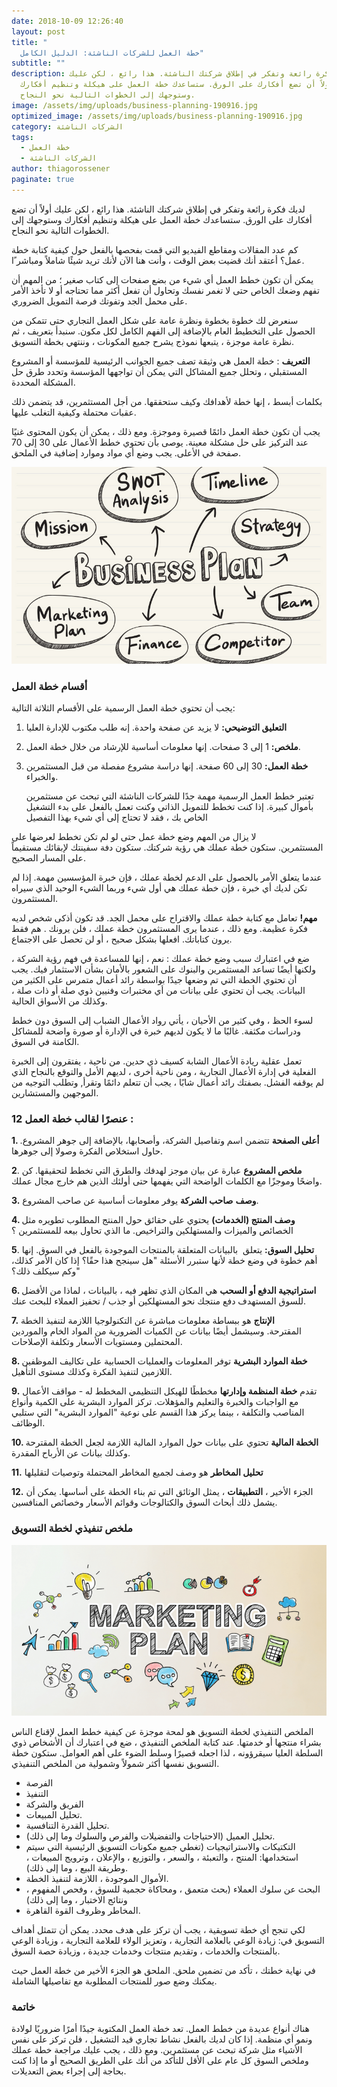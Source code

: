 ```yaml
---
date: 2018-10-09 12:26:40
layout: post
title: "                                                                                             \
  خطة العمل للشركات الناشئة: الدليل الكامل"
subtitle: ""
description: لديك فكرة رائعة وتفكر في إطلاق شركتك الناشئة. هذا رائع ، لكن عليك
  أولاً أن تضع أفكارك على الورق. ستساعدك خطة العمل على هيكلة وتنظيم أفكارك
  وستوجهك إلى الخطوات التالية نحو النجاح.
image: /assets/img/uploads/business-planning-190916.jpg
optimized_image: /assets/img/uploads/business-planning-190916.jpg
category: الشركات الناشئة
tags:
  - خطة العمل
  - الشركات الناشئة
author: thiagorossener
paginate: true
---
```

لديك فكرة رائعة وتفكر في إطلاق شركتك الناشئة. هذا رائع ، لكن عليك أولاً أن تضع أفكارك على الورق. ستساعدك خطة العمل على هيكلة وتنظيم أفكارك وستوجهك إلى الخطوات التالية نحو النجاح.

كم عدد المقالات ومقاطع الفيديو التي قمت بفحصها بالفعل حول كيفية كتابة خطة عمل؟ أعتقد أنك قضيت بعض الوقت ، وأنت هنا الآن لأنك تريد شيئًا شاملاً ومباشر ًا.

يمكن أن تكون خطط العمل أي شيء من بضع صفحات إلى كتاب صغير ؛ من المهم أن تفهم وضعك الخاص حتى لا تغمر نفسك وتحاول أن تفعل أكثر مما تحتاجه أو لا تأخذ الأمر على محمل الجد وتفوتك فرصة التمويل الضروري.

سنعرض لك خطوة بخطوة ونظرة عامة على شكل العمل التجاري حتى تتمكن من الحصول على التخطيط العام بالإضافة إلى الفهم الكامل لكل مكون. سنبدأ بتعريف ، ثم نظرة عامة موجزة ، يتبعها نموذج يشرح جميع المكونات ، وننتهي بخطة التسويق.

**التعريف** : خطة العمل هي وثيقة تصف جميع الجوانب الرئيسية للمؤسسة أو المشروع المستقبلي ، وتحلل جميع المشاكل التي يمكن أن تواجهها المؤسسة وتحدد طرق حل المشكلة المحددة.

بكلمات أبسط ، إنها خطة لأهدافك وكيف ستحققها. من أجل المستثمرين، قد يتضمن ذلك عقبات محتملة وكيفية التغلب عليها.

يجب أن تكون خطة العمل دائمًا قصيرة وموجزة. ومع ذلك ، يمكن أن يكون المحتوى غنيًا عند التركيز على حل مشكلة معينة. يوصى بأن تحتوي خطط الأعمال على 30 إلى 70 صفحة في الأعلى. يجب وضع أي مواد وموارد إضافية في الملحق.

![](/assets/img/uploads/business-plan.jpg)

### أقسام خطة العمل

يجب أن تحتوي خطة العمل الرسمية على الأقسام الثلاثة التالية:

1. **التعليق التوضيحي:** لا يزيد عن صفحة واحدة. إنه طلب مكتوب للإدارة العليا
2. **ملخص:** 1 إلى 3 صفحات. إنها معلومات أساسية للإرشاد من خلال خطة العمل.
3. **خطة العمل:** 30 إلى 60 صفحة. إنها دراسة مشروع مفصلة من قبل المستثمرين والخبراء.

   تعتبر خطط العمل الرسمية مهمة جدًا للشركات الناشئة التي تبحث عن مستثمرين بأموال كبيرة. إذا كنت تخطط للتمويل الذاتي وكنت تعمل بالفعل على بدء التشغيل الخاص بك ، فقد لا تحتاج إلى أي شيء بهذا التفصيل

لا يزال من المهم وضع خطة عمل حتى لو لم تكن تخطط لعرضها على المستثمرين. ستكون خطة عملك هي رؤية شركتك. ستكون دفة سفينتك لإبقائك مستقيماً على المسار الصحيح.

عندما يتعلق الأمر بالحصول على الدعم لخطة عملك ، فإن خبرة المؤسسين مهمة. إذا لم تكن لديك أي خبرة ، فإن خطة عملك هي أول شيء وربما الشيء الوحيد الذي سيراه المستثمرون.

**مهم!** تعامل مع كتابة خطة عملك والاقتراح على محمل الجد. قد تكون أذكى شخص لديه فكرة عظيمة. ومع ذلك ، عندما يرى المستثمرون خطة عملك ، فلن يرونك . هم فقط يرون كتاباتك. افعلها بشكل صحيح ، أو لن تحصل على الاجتماع.

ضع في اعتبارك سبب وضع خطة عملك : نعم ، إنها للمساعدة في فهم رؤية الشركة ، ولكنها أيضًا تساعد المستثمرين والبنوك على الشعور بالأمان بشأن الاستثمار فيك. يجب أن تحتوي الخطة التي تم وضعها جيدًا بواسطة رائد أعمال متمرس على الكثير من البيانات. يجب أن تحتوي على بيانات من أي مختبرات وفنيين ذوي صلة أو ذات صلة ، وكذلك من الأسواق الحالية.

لسوء الحظ ، وفي كثير من الأحيان ، يأتي رواد الأعمال الشباب إلى السوق دون خطط ودراسات مكثفة. غالبًا ما لا يكون لديهم خبرة في الإدارة أو صورة واضحة للمشاكل الكامنة في السوق.

تعمل عقلية ريادة الأعمال الشابة كسيف ذي حدين. من ناحية ، يفتقرون إلى الخبرة الفعلية في إدارة الأعمال التجارية ، ومن ناحية أخرى ، لديهم الأمل والتوقع بالنجاح الذي لم يوقفه الفشل. بصفتك رائد أعمال شابًا ، يجب أن تتعلم دائمًا وتقرأ, وتطلب التوجيه من الموجهين والمستشارين. 

### **12 عنصرًا لقالب خطة العمل :**

**1. أعلى الصفحة** تتضمن اسم وتفاصيل الشركة، وأصحابها، بالإضافة إلى جوهر المشروع. حاول استخلاص الفكرة وصولا إلى جوهرها.

**2**. **ملخص المشروع** عبارة عن بيان موجز لهدفك والطرق التي تخطط لتحقيقها. كن واضحًا وموجزًا ​​مع الكلمات الواضحة التي يفهمها حتى أولئك الذين هم خارج مجال عملك.

**3.** **وصف** **صاحب الشركة** يوفر معلومات أساسية عن صاحب المشروع.

**4. وصف المنتج (الخدمات)** يحتوي على حقائق حول المنتج المطلوب تطويره مثل الخصائص والميزات والمستهلكين والتراخيص. ما الذي تحاول بيعه للمستثمرين ؟

**5**. **تحليل السوق:** يتعلق  بالبيانات المتعلقة بالمنتجات الموجودة بالفعل في السوق. إنها أهم خطوة في وضع خطة لأنها ستبرر الأسئلة "هل سينجح هذا حقًا؟ إذا كان الأمر كذلك، وكم سيكلف ذلك؟"

**6. استراتيجية الدفع أو السحب** هي المكان الذي تظهر فيه ، بالبيانات ، لماذا من الأفضل للسوق المستهدف دفع منتجك نحو المستهلكين أو جذب / تحفيز العملاء للبحث عنك.

**7.** **الإنتاج** هو ببساطة معلومات مباشرة عن التكنولوجيا اللازمة لتنفيذ الخطة المقترحة. وسيشمل أيضًا بيانات عن الكميات الضرورية من المواد الخام والموردين المحتملين ومستويات الأسعار وتكلفة الإصلاحات.

**8. خطة الموارد البشرية** توفر المعلومات والعمليات الحسابية على تكاليف الموظفين اللازمين لتنفيذ الفكرة وكذلك مستوى التأهيل.

**9.** تقدم **خطة المنظمة وإدارتها** مخططًا للهيكل التنظيمي المخطط له - مواقف الأعمال مع الواجبات والخبرة والتعليم والمؤهلات. تركز الموارد البشرية على الكمية وأنواع المناصب والتكلفة ، بينما يركز هذا القسم على نوعية "الموارد البشرية" التي ستلبي الوظائف.

**10. الخطة المالية** تحتوي على بيانات حول الموارد المالية اللازمة لجعل الخطة المقترحة وكذلك بيانات عن الأرباح المقدرة. 

**11.** **تحليل المخاطر** هو وصف لجميع المخاطر المحتملة وتوصيات لتقليلها

**12.** الجزء الأخير ، **التطبيقات** ، يمثل الوثائق التي تم بناء الخطة على أساسها. يمكن أن يشمل ذلك أبحاث السوق والكتالوجات وقوائم الأسعار وخصائص المنافسين.

### ملخص تنفيذي لخطة التسويق

![](/assets/img/uploads/marketing-plan-731x396.png)

الملخص التنفيذي لخطة التسويق هو لمحة موجزة عن كيفية خطط العمل لإقناع الناس بشراء منتجها أو خدمتها. عند كتابة الملخص التنفيذي ، ضع في اعتبارك أن الأشخاص ذوي السلطة العليا سيقرؤونه ، لذا اجعله قصيرًا وسلط الضوء على أهم العوامل. ستكون خطة التسويق نفسها أكثر شمولاً وشمولية من الملخص التنفيذي.

* الفرصة
* التنفيذ
* الفريق والشركة
* تحليل المبيعات.
* تحليل القدرة التنافسية.
* تحليل العميل (الاحتياجات والتفضيلات والفرص والسلوك وما إلى ذلك).
* التكتيكات والاستراتيجيات (تغطي جميع مكونات التسويق الرئيسية التي سيتم استخدامها: المنتج ، والتعبئة ، والسعر ، والتوزيع ، والإعلان ، وترويج المبيعات ، وطريقة البيع ، وما إلى ذلك).
* الأموال الموجودة ، اللازمة لتنفيذ الخطة.
* البحث عن سلوك العملاء (بحث متعمق ، ومحاكاة حجمية للسوق ، وفحص المفهوم ، ونتائج الاختبار ، وما إلى ذلك)
* المخاطر وظروف القوة القاهرة.

لكي تنجح أي خطة تسويقية ، يجب أن تركز على هدف محدد. يمكن أن تتمثل أهداف التسويق في: زيادة الوعي بالعلامة التجارية ، وتعزيز الولاء للعلامة التجارية ، وزيادة الوعي بالمنتجات والخدمات ، وتقديم منتجات وخدمات جديدة ، وزيادة حصة السوق. 

في نهاية خطتك ، تأكد من تضمين ملحق. الملحق هو الجزء الأخير من خطة العمل حيث يمكنك وضع صور للمنتجات المطلوبة مع تفاصيلها الشاملة.

### خاتمة

هناك أنواع عديدة من خطط العمل. تعد خطة العمل المكتوبة جيدًا أمرًا ضروريًا لولادة ونمو أي منظمة. إذا كان لديك بالفعل نشاط تجاري قيد التشغيل ، فلن تركز على نفس الأشياء مثل شركة تبحث عن مستثمرين. ومع ذلك ، يجب عليك مراجعة خطة عملك وملخص السوق كل عام على الأقل للتأكد من أنك على الطريق الصحيح أو ما إذا كنت بحاجة إلى إجراء بعض التعديلات.